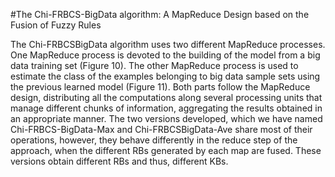 
#The Chi-FRBCS-BigData algorithm: A MapReduce Design based on the Fusion of Fuzzy Rules

The Chi-FRBCSBigData algorithm uses two different MapReduce processes. One MapReduce process is devoted to the building of the model from a big data training set (Figure 10). The other MapReduce process is used to estimate the class of the examples belonging to big data sample sets using the previous learned model (Figure 11). Both parts follow the MapReduce design, distributing all the computations along several processing units that manage different chunks of information, aggregating the results obtained in an appropriate manner. The two versions developed, which we have named Chi-FRBCS-BigData-Max and Chi-FRBCSBigData-Ave share most of their operations, however, they behave differently in the reduce step of the approach, when the different RBs generated by each map are fused. These versions obtain different RBs and thus, different KBs.
